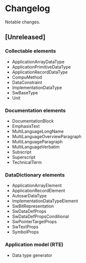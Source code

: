# Changelog

Notable changes.

## [Unreleased]

### Collectable elements

* ApplicationArrayDataType
* ApplicationPrimitiveDataType
* ApplicationRecordDataType
* CompuMethod
* DataConstraint
* ImplementationDataType
* SwBaseType
* Unit

### Documentation elements

* DocumentationBlock
* EmphasisText
* MultiLanguageLongName
* MultiLanguageOverviewParagraph
* MultiLanguageParagraph
* MultiLanguageVerbatim
* Subscript
* Superscript
* TechnicalTerm

### DataDictionary elements

* ApplicationArrayElement
* ApplicationRecordElement
* AutosarDataType
* ImplementationDataTypeElement
* SwBitRepresentation
* SwDataDefProps
* SwDataDefPropsConditional
* SwPointerTargetProps
* SwTextProps
* SymbolProps

### Application model (RTE)

* Data type generator

